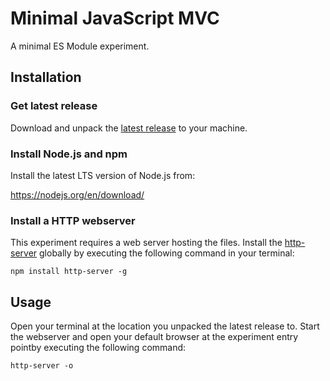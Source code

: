 # Minimal JavaScript MVC
A minimal ES Module experiment.

## Installation

### Get latest release
Download and unpack the [latest release](https://github.com/countzero/minimal_javascript_mvc/releases/latest) to your machine.

### Install Node.js and npm
Install the latest LTS version of Node.js from:

https://nodejs.org/en/download/

### Install a HTTP webserver
This experiment requires a web server hosting the files. Install the [http-server](https://www.npmjs.com/package/http-server) globally by executing the following command in your terminal:

```
npm install http-server -g
```

## Usage
Open your terminal at the location you unpacked the latest release to. Start the webserver and open your default browser at the experiment entry pointby executing the following command:

```
http-server -o
```
